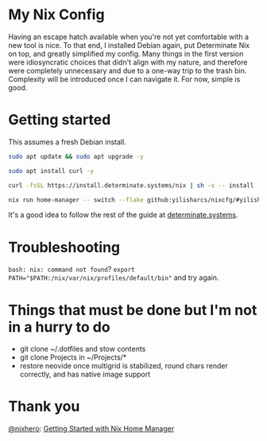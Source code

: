 # My Nix Config

Having an escape hatch available when you're not yet comfortable with a new tool is nice. To that end, I installed Debian again, put Determinate Nix on top, and greatly simplified my config. Many things in the first version were idiosyncratic choices that didn't align with my nature, and therefore were completely unnecessary and due to a one-way trip to the trash bin. Complexity will be introduced once I can navigate it. For now, simple is good.

# Getting started

This assumes a fresh Debian install.

```sh
sudo apt update && sudo apt upgrade -y

sudo apt install curl -y

curl -fsSL https://install.determinate.systems/nix | sh -s -- install --determinate

nix run home-manager -- switch --flake github:yilisharcs/nixcfg/#yilisharcs
```

It's a good idea to follow the rest of the guide at [determinate.systems](https://docs.determinate.systems/getting-started/individuals).

# Troubleshooting

`bash: nix: command not found`? `export PATH="$PATH:/nix/var/nix/profiles/default/bin"` and try again.

# Things that must be done but I'm not in a hurry to do

- git clone ~/.dotfiles and stow contents
- git clone Projects in ~/Projects/*
- restore neovide once multigrid is stabilized, round chars render correctly, and has native image support

# Thank you

[@nixhero](https://www.youtube.com/@nixhero): [Getting Started with Nix Home Manager](https://www.youtube.com/watch?v=cZDiqGWPHKI)
